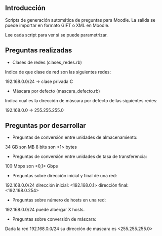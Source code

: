 Introducción
------------
Scripts de generación automática de preguntas para Moodle. La salida se puede importar en formato GIFT o XML en Moodle.

Lee cada script para ver si se puede parametrizar.

Preguntas realizadas
--------------------
* Clases de redes (clases_redes.rb)

Indica de que clase de red son las siguientes redes:

192.168.0.0/24 -> clase privada C

* Máscara por defecto (mascara_defecto.rb)

Indica cual es la dirección de máscara por defecto de las siguientes redes:

192.168.0.0 -> 255.255.255.0


Preguntas por desarrollar
-------------------------
* Preguntas de conversión entre unidades de almacenamiento:

34 GB son <X> MB
8 bits son <1> bytes


* Preguntas de conversión entre unidades de tasa de transferencia:

100 Mbps son <0,1> Gbps

* Preguntas sobre dirección inicial y final de una red:

192.168.0.0/24 dirección inicial: <192.168.0.1>  dirección final: <192.168.0.254>


* Preguntas sobre número de hosts en una red:

192.168.0.0/24 puede albergar X hosts.

* Preguntas sobre conversión de máscara:

Dada la red 192.168.0.0/24 su dirección de máscara es <255.255.255.0>



